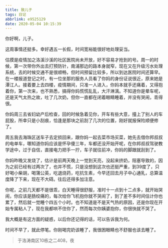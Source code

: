 ```yaml
---
title: 致儿子
tags: 日记
abbrlink: e9525129
date: 2020-05-04 10:15:39
---
```


你好啊，儿子。

这周事情还挺多。幸好遇五一长假，时间宽裕能很好地处理妥当。

估摸是疫情加之洛溪沙溪的社区医院尚未开放，好不容易才抢到的号。周一的时候，第一次带你外出去打预防针，南浦那边的路本身就窄，现在又在升级污水处理系统，去的时候交通不是很顺畅，但时间预留比较多，所以到达医院时间还算早。在一楼报道登记之时，有一位坐那的服务人员看了你妈的身份证说很近，原来她是潭江人。接着要上去四楼，疫情期间，只准一人进入，你妈本就手还痛着，又得抱着你，第一次来，也不熟悉，搞得你妈慌慌乱乱，大汗淋漓。不知道你是晕车呢，还是天气太热之故，吐了几次奶，但你一直都在闭着眼睛睡着，并没有哭闹，乖得很。

<!-- more -->

你妈周三去省妇幼产后检查，回的时候急着见你，开车有些大意，撞上了别人的车屁股，所幸只是小刮痕，恰逢是那块之前刮了几次的位置，刚好就报保险顺便修了。

周五我去海珠区送车子去定损回来，跟你妈一起去菜市场买菜，她先去借你邦叔叔的电单车，哪知道你妈应该是怀孕傻三年，车都还没开始开呢，在你邦叔叔驾驶教学途中，过于自信，直接电力把手一拧，车子就往前冲，你妈的脚跟就刮到了。

你妈昨晚又发烧了，估计是前两天晚上一觉到天亮，没起来挤奶，阻塞导致的，因为之前已经有过两次了，也并不慌，只是没想到这次也还挺严重，到39度了，只好喝小柴胡，喝蒲公英，吃退烧药，吃抗生素，今早还回去月子中心通乳，总算温度降了下来，现在不大碍。往后还得多加注意。

你呢，之前几天都不是很乖，白天睡得很舒服，准时十一点到十二点多，就开始哭闹，你应该是肠绞痛的，每次给你飞机抱你就不哭闹了，到了差不多时间估计你也累了，然后就一觉睡个四五个小时。也不知道是不是天气热的原因，还是你现在开始专属粘人了，现在我都哄不住你了，然而每次你姨婆抱你，你很快就不哭了。

我大概是有这方面的疑惑，以后你还记得的话，可以告诉我为何。

时间不早了，就此停笔。你刚喝完奶该睡了，我很困眼睛也不舒服也该去睡了。

> 于洛涛南区10栋之二408，夜
